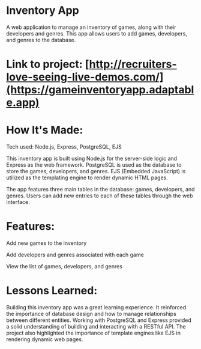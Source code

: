 # Inventory App
A web application to manage an inventory of games, along with their developers and genres. This app allows users to add games, developers, and genres to the database.


# Link to project: [http://recruiters-love-seeing-live-demos.com/](https://gameinventoryapp.adaptable.app)

# How It's Made:
Tech used: Node.js, Express, PostgreSQL, EJS

This inventory app is built using Node.js for the server-side logic and Express as the web framework. PostgreSQL is used as the database to store the games, developers, and genres. EJS (Embedded JavaScript) is utilized as the templating engine to render dynamic HTML pages.

The app features three main tables in the database: games, developers, and genres. Users can add new entries to each of these tables through the web interface.

# Features:
Add new games to the inventory

Add developers and genres associated with each game

View the list of games, developers, and genres

# Lessons Learned:
Building this inventory app was a great learning experience. It reinforced the importance of database design and how to manage relationships between different entities. Working with PostgreSQL and Express provided a solid understanding of building and interacting with a RESTful API. The project also highlighted the importance of template engines like EJS in rendering dynamic web pages.


